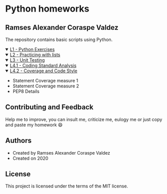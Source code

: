 # Python homeworks
## Ramses Alexander Coraspe Valdez
The repository contains basic scripts using Python.
<details open>   
<summary><a href="https://wittline.github.io/Python/L1/L1-A00354777.html">L1 - Python Exercises</a></summary>     
</details>

<details open>   
<summary><a href="https://wittline.github.io/Python/L2/L2-A00354777.html">L2 - Practicing with lists</a></summary>   
</details>


<details open>   
<summary><a href="https://wittline.github.io/Python/L3/L3-A00354777.html">L3 - Unit Testing </a></summary>   
</details>

<details open>   
<summary><a href="https://wittline.github.io/Python/L4/L41-A00354777.html">L4.1 - Coding Standard Analysis </a></summary>   
</details>

<details open>   
<summary><a href="https://wittline.github.io/Python/L4/L42-A00354777.html">L4.2 - Coverage and Code Style</a></summary>
    <ul>
    <li>Statement Coverage measure 1</li>
    <li>Statement Coverage measure 2</li>
    <li>PEP8 Details</li>  
  </ul>    
</details>

## Contributing and Feedback
Help me to improve, you can insult me, criticize me, eulogy me or just copy and paste my homework :smile:

## Authors
- Created by Ramses Alexander Coraspe Valdez
- Created on 2020

## License
This project is licensed under the terms of the MIT license.

